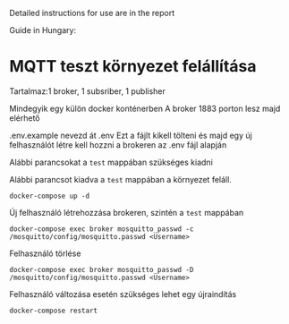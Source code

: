 Detailed instructions for use are in the report

Guide in Hungary:
# MQTT teszt környezet felállítása 
Tartalmaz:1 broker, 1 subsriber, 1 publisher

Mindegyik egy külön docker konténerben
A broker 1883 porton lesz majd elérhető

.env.example nevezd át .env 
Ezt a fájlt kikell tölteni és majd egy új felhasználót létre kell hozzni a brokeren az .env fájl alapján

Alábbi parancsokat a `test` mappában szükséges kiadni
 
Alábbi parancsot kiadva a `test` mappában a környezet feláll.
```
docker-compose up -d
```
Új felhasználó létrehozzása brokeren, szintén a `test` mappában
```
docker-compose exec broker mosquitto_passwd -c /mosquitto/config/mosquitto.passwd <Username>
```
Felhasználó törlése
```
docker-compose exec broker mosquitto_passwd -D /mosquitto/config/mosquitto.passwd <Username>
```
Felhasználó változása esetén szükséges lehet egy újraindítás
```
docker-compose restart
```
